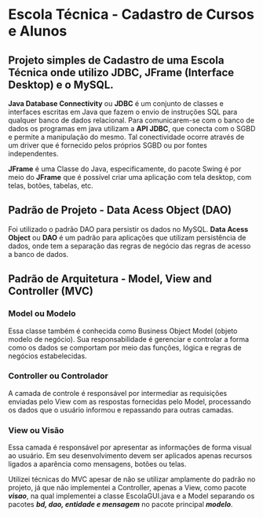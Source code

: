 # Escola Técnica - Cadastro de Cursos e Alunos

## Projeto simples de Cadastro de uma Escola Técnica onde utilizo JDBC, JFrame (Interface Desktop) e o MySQL.

**Java Database Connectivity** ou **JDBC** é um conjunto de classes e interfaces escritas em Java que fazem o envio de instruções SQL para qualquer banco de dados relacional. Para comunicarem-se com o banco de dados os programas em java utilizam a **API JDBC**, que conecta com o SGBD e permite a manipulação do mesmo. Tal conectividade ocorre através de um driver que é fornecido pelos próprios SGBD ou por fontes independentes.

**JFrame** é uma Classe do Java, especificamente, do pacote Swing é por meio do **JFrame** que é possível criar uma aplicação com tela desktop, com telas, botões, tabelas, etc.

## Padrão de Projeto - Data Acess Object (DAO)

Foi utilizado o padrão DAO para persistir os dados no MySQL.
**Data Acess Object** ou **DAO** é um padrão para aplicações que utilizam persistência de dados, onde tem a separação das regras de negócio das regras de acesso a banco de dados.

## Padrão de Arquitetura - Model, View and Controller (MVC)

### Model ou Modelo ###
Essa classe também é conhecida como Business Object Model (objeto modelo de negócio). Sua responsabilidade é gerenciar e controlar a forma como os dados se comportam por meio das funções, lógica e regras de negócios estabelecidas. 

### Controller ou Controlador ###
A camada de controle é responsável por intermediar as requisições enviadas pelo View com as respostas fornecidas pelo Model, processando os dados que o usuário informou e repassando para outras camadas. 

### View ou Visão ###
Essa camada é responsável por apresentar as informações de forma visual ao usuário. Em seu desenvolvimento devem ser aplicados apenas recursos ligados a aparência como mensagens, botões ou telas. 

Utilizei técnicas do MVC apesar de não se utilizar amplamente do padrão no projeto, já que não implementei a Controller, apenas a View, como pacote **_visao_**, na qual implementei a classe EscolaGUI.java e a Model separando os pacotes **_bd, dao, entidade e mensagem_** no pacote principal **_modelo_**.
